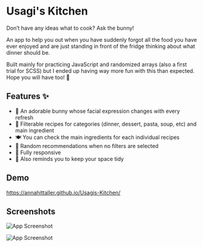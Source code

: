 
# Usagi's Kitchen

Don’t have any ideas what to cook? Ask the bunny!

An app to help you out when you have suddenly forgot all the food you have ever enjoyed and are just standing in front of the fridge thinking about what dinner should be. 

Built mainly for practicing JavaScript and randomized arrays (also a first trial for SCSS) but I ended up having way more fun with this than expected. Hope you will have too! 💖


## Features  ✨

- 🐇 An adorable bunny whose facial expression changes with every refresh 
- 🍩 Filterable recipes for categories (dinner, dessert, pasta, soup, etc) and main ingredient
- 🍽️ You can check the main ingredients for each individual recipes
- 🥪 Random recommendations when no filters are selected
- 🍓 Fully responsive
- 🧹 Also reminds you to keep your space tidy 


## Demo

https://annahittaller.github.io/Usagis-Kitchen/


## Screenshots

![App Screenshot](https://res.cloudinary.com/dgum1eu6e/image/upload/v1691692097/Portfolio/screenshot_Usagi1_edmrjm.png)

![App Screenshot](https://res.cloudinary.com/dgum1eu6e/image/upload/v1691946126/Portfolio/Usagi_screenshot2.png_bechhs.jpg)


